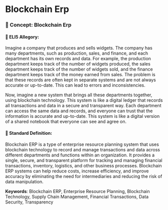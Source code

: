 # Blockchain Erp

### 📘 Concept: Blockchain Erp

#### 🧩 ELI5 Allegory:
Imagine a company that produces and sells widgets. The company has many departments, such as production, sales, and finance, and each department has its own records and data. For example, the production department keeps track of the number of widgets produced, the sales department keeps track of the number of widgets sold, and the finance department keeps track of the money earned from sales. The problem is that these records are often kept in separate systems and are not always accurate or up-to-date. This can lead to errors and inconsistencies.

Now, imagine a new system that brings all these departments together, using blockchain technology. This system is like a digital ledger that records all transactions and data in a secure and transparent way. Each department can access the same data and records, and everyone can trust that the information is accurate and up-to-date. This system is like a digital version of a shared notebook that everyone can see and agree on.

#### 📖 Standard Definition:
Blockchain ERP is a type of enterprise resource planning system that uses blockchain technology to record and manage transactions and data across different departments and functions within an organization. It provides a single, secure, and transparent platform for tracking and managing financial transactions, inventory, logistics, and other business processes. Blockchain ERP systems can help reduce costs, increase efficiency, and improve accuracy by eliminating the need for intermediaries and reducing the risk of data manipulation.

**Keywords**: Blockchain ERP, Enterprise Resource Planning, Blockchain Technology, Supply Chain Management, Financial Transactions, Data Security, Transparency